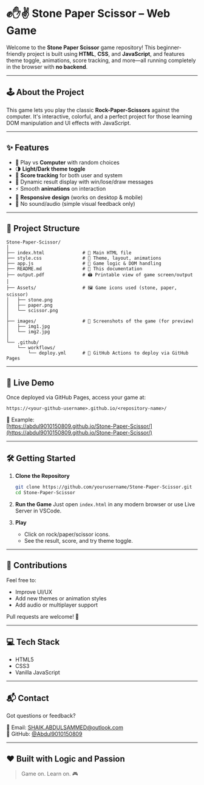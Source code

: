 # ✊✋✌️ Stone Paper Scissor – Web Game

Welcome to the **Stone Paper Scissor** game repository! This beginner-friendly project is built using **HTML**, **CSS**, and **JavaScript**, and features theme toggle, animations, score tracking, and more—all running completely in the browser with **no backend**.

---

## 🕹️ About the Project

This game lets you play the classic **Rock-Paper-Scissors** against the computer. It's interactive, colorful, and a perfect project for those learning DOM manipulation and UI effects with JavaScript.

---

## ✨ Features

- 🤖 Play vs **Computer** with random choices  
- 🌗 **Light/Dark theme toggle**  
- 🧠 **Score tracking** for both user and system  
- 💬 Dynamic result display with win/lose/draw messages  
- ⚡ Smooth **animations** on interaction  
- 🎯 **Responsive design** (works on desktop & mobile)  
- 🧩 No sound/audio (simple visual feedback only)  

---

## 📂 Project Structure

```
Stone-Paper-Scissor/
│
├── index.html              # 🔧 Main HTML file
├── style.css               # 🎨 Theme, layout, animations
├── app.js                  # 🧠 Game logic & DOM handling
├── README.md               # 📖 This documentation
├── output.pdf              # 🖨️ Printable view of game screen/output
│
├── Assets/                 # 🖼️ Game icons used (stone, paper, scissor)
│   ├── stone.png
│   ├── paper.png
│   └── scissor.png
│
├── images/                 # 📸 Screenshots of the game (for preview)
│   ├── img1.jpg
│   └── img2.jpg
│
└── .github/
    └── workflows/
        └── deploy.yml      # 🚀 GitHub Actions to deploy via GitHub Pages
```

---

## 🚀 Live Demo

Once deployed via GitHub Pages, access your game at:

```
https://<your-github-username>.github.io/<repository-name>/
```

🔗 Example:  
[https://abdul9010150809.github.io/Stone-Paper-Scissor/](https://abdul9010150809.github.io/Stone-Paper-Scissor/)

---

## 🛠️ Getting Started

1. **Clone the Repository**
   ```bash
   git clone https://github.com/yourusername/Stone-Paper-Scissor.git
   cd Stone-Paper-Scissor
   ```

2. **Run the Game**
   Just open `index.html` in any modern browser or use Live Server in VSCode.

3. **Play**
   - Click on rock/paper/scissor icons.
   - See the result, score, and try theme toggle.

---

## 🤝 Contributions

Feel free to:
- Improve UI/UX  
- Add new themes or animation styles  
- Add audio or multiplayer support  

Pull requests are welcome! 🎉

---

## 💻 Tech Stack

- HTML5  
- CSS3  
- Vanilla JavaScript  

---

## 📬 Contact

Got questions or feedback?

📧 Email: [SHAIK.ABDULSAMMED@outlook.com](mailto:SHAIK.ABDULSAMMED@outlook.com)  
🔗 GitHub: [@Abdul9010150809](https://github.com/Abdul9010150809)

---

## ❤️ Built with Logic and Passion

> Game on. Learn on. 🎮
